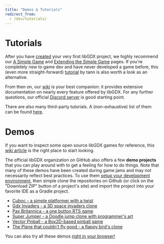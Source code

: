 ```yaml
---
title: "Demos & Tutorials"
redirect_from:
  - /dev/tutorials/
---
```


# Tutorials

After you have [created](/wiki/start/setup/) your very first libGDX project, we highly recommend our [A Simple Game](/wiki/start/simple-game/) and [Extending the Simple Game](/wiki/start/simple-game-extended/) pages. If you're completely new to game dev and have never developed a game before, this (even more straight-forward) [tutorial](https://colourtann.github.io/HelloLibgdx/) by tann is also worth a look as an alternative.

From then on, our [wiki](/wiki/#developers-guide) is your best companion: it provides extensive documentation on nearly every feature offered by libGDX. For any further questions, our official [Discord server](/community/) is good starting point.

There are also many third-party tutorials. A (non-exhaustive) list of them can be found [here](/wiki/articles/external-tutorials).

# Demos

If you want to inspect some open source libGDX games for reference, this [wiki article](/wiki/articles/external-tutorials#some-simple-open-source-projects-for-reference) is the right place to start looking.

The official libGDX organization on GitHub also offers a few **demo projects** that you can play around with to get a feeling for how to do things. Note that many of these demos have been created during game jams and may not necessarily reflect best practices. To use them [setup your development environment](/wiki/start/setup), then simple clone the repositories on Github (or click on the "Download ZIP" button of a project's site) and import the project into your favorite IDE as a Gradle project.

* [Cuboc - a simple platformer with a twist](https://github.com/libgdx/libgdx-demo-cuboc)
* [Gdx Invaders - a 3D space invaders clone](https://github.com/libgdx/libgdx-demo-invaders)
* [Pax Britannica - a one button RTS game](https://github.com/libgdx/libgdx-demo-pax-britannica)
* [Super Jumper - a Doodle jump clone with programmer's art](https://github.com/libgdx/libgdx-demo-superjumper)
* [Vector Pinball - a Box2D-based pinball game](https://github.com/libgdx/libgdx-demo-vector-pinball)
* [The Plane that couldn't fly good - a flappy bird's clone](https://github.com/badlogic/theplanethatcouldntflygood)

You can also try all these demos [right in your browser!](https://libgdx.badlogicgames.com/demos/)
